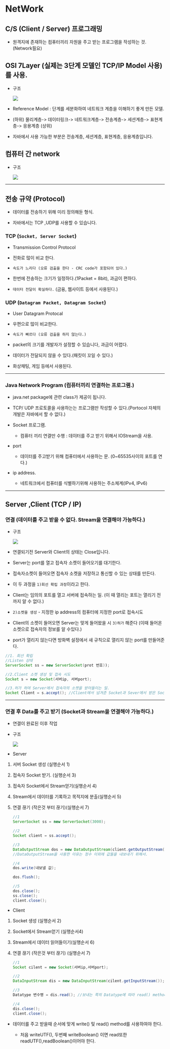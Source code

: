 NetWork
===

## C/S (Client / Server) 프로그래밍

* 원격지에 존재하는 컴퓨터끼리 자원을 주고 받는 프로그램을 작성하는 것. (Network필요)

## OSI 7Layer (실제는 3단계 모델인 TCP/IP Model 사용)를 사용.

* 구조

    <img src = https://user-images.githubusercontent.com/74294325/101141989-5cfc6980-3658-11eb-8100-4cf6979f4c8a.png>

* Reference Model : 단계를 세분화하여 네트워크 계층을 이해하기 좋게 만든 모델.

* (하위) 물리계층-> 데이터링크-> 네트워크계층-> 전송계층-> 세션계층-> 표현계층-> 응용계층 (상위)

* 자바에서 사용 가능한 부분은 전송계층, 세션계층, 표현계층, 응용계층입니다.

## 컴퓨터 간 network

* 구조

    <img src = https://user-images.githubusercontent.com/74294325/101142138-8e753500-3658-11eb-9009-aa96260d91af.png>
---

## 전송 규약 (Protocol) 

* 데이터를 전송하기 위해 미리 정의해둔 형식.

* 자바에서는 TCP ,UDP를 사용할 수 있습니다.

### TCP (`Socket, Server Socket`)

* Transmission Control Protocol

* 전화로 많이 비교 한다.

* `속도가 느리다 (오류 검출을 한다 - CRC code가 포함되어 있다.)`

* 한번에 전송하는 크기가 일정하다.(1Packet = 8bit), 과금이 편하다.

* `데이터 전달이 확실하다.` (금융, 웹사이트 등에서 사용된다.)

### UDP (`Datagram Packet, Datagram Socket`)

* User Datagram Protocal

* 우편으로 많이 비교한다.

* `속도가 빠르다 (오류 검출을 하지 않는다.)`

* packet의 크기를 개발자가 설정할 수 있습니다, 과금이 어렵다.

* 데이터가 전달되지 않을 수 있다.(패킷이 꼬일 수 있다.)

* 화상채팅, 게임 등에서 사용된다.

---
### Java Network Program (컴퓨터끼리 연결하는 프로그램.)

* java.net package에 관련 class가 제공이 됩니다.

* TCP/ UDP 프로토콜을 사용하는는 프로그램만 작성할 수 있다.(Portocol 자체의 개발은 자바에서 할 수 없다.)

* Socket 프로그램.

    * 컴퓨터 끼리 연결만 수행 : 데이터를 주고 받기 위해서 IOStream을 사용.

* port

    * 데이터를 주고받기 위해 컴퓨터에서 사용하는 문. (0~65535사이의 포트를 연다.)

* ip address.

    * 네트워크에서 컴퓨터를 식별하기위해 사용하는 주소체계(IPv4, IPv6)

---
## Server ,Client (TCP / IP)


### 연결 (데이터를 주고 받을 수 없다. Stream을 연결해야 가능하다.)

* 구조

    <img src = https://user-images.githubusercontent.com/74294325/101141845-33dbd900-3658-11eb-919c-da26706ff52b.png>

* 연결되기전 Server와 Client의 상태는 Close입니다.

* Server는 port를 열고 접속자 소켓이 들어오기를 대기한다.

* 접속자소켓이 들어오면 접속자 소켓을 저장하고 통신할 수 있는 상태를 만든다.

* 이 두 과정을 `1)회선 확립 과정`이라고 한다.

* Client는 임의의 포트를 열고 서버에 접속하는 일. (이 때 열리는 포트는 열리기 전까지 알 수 없다.)

* `2)소켓을 생성` - 지정한 ip address의 컴퓨터에 지정한 port로 접속시도

* Client의 소켓이 들어오면 Server는 맞게 들어왔을 시 `3)허가` 해준다 (이때 들어온 소켓으로 접속자의 정보를 알 수있다.)

* port가 열리지 않는다면 방화벽 설정에서 새 규칙으로 열리지 않는 port를 만들어준다.

```java
//1. 회선 확립
//Listen 상태
ServerSocket ss = new ServerSocket(prot 번호));

//2.Client 소켓 생성 및 접속 시도
Socket s = new Socket(서버ip, 서버port);

//3.허가 하여 Server에서 접속자의 소켓을 받아들이는 일.
Socket Client = s.accept(); //Client에서 넘겨준 Socket과 Sever에서 받은 Socket은 같다.
```
---

### 연결 후 Data를 주고 받기 (Socket과 Stream을 연결해야 가능하다.)

* 연결이 완료된 이후 작업

* 구조 

    <img src = https://user-images.githubusercontent.com/74294325/101141753-173fa100-3658-11eb-920a-f62852f4593b.png>


* Server 

1. 서버 Socket 생성 (실행순서 1)
2. 접속자 Socket 받기. (실행순서 3)
3. 접속자 Socket에서 Stream얻기(실행순서 4)
4. Stream에서 데이터를 기록하고 목적지에 분출(실행순서 5)
5. 연결 끊기 (작은것 부터 끊기)(실행순서 7)

    ```java
    //1
    ServerSocket ss = new ServerSocket(3000);

    //2
    Socket client = ss.accept();

    //3
    DataOutputStream dos = new DataOutputStream(client.getOutputStream());
    //DataOutputStream을 사용한 이유는 정수 이외에 값들을 내보내기 위해서.

    //4
    dos.write(내보낼 값);

    dos.flush();

    //5
    dos.close();
    ss.close();
    client.close();
    ```

* Client


1. Socket 생성 (실행순서 2)
2. Socket에서 Stream얻기 (실행순서4)
3. Stream에서 데이터 읽어들이기(실행순서 6)
4. 연결 끊기 (작은것 부터 끊기) (실행순서 7)

    ```java
    //1
    Socket cilent = new Socket(서버ip,서버port);

    //2
    DataInputStream dis = new DataInputStream(cilent.getInputStream());

    //3
    Datatype 변수명 = dis.read(); //보내는 쪽의 Datatype에 따라 read() method가 달라짐 API확인

    //4
    dis.close();
    client.close();
    ```


* 데이터를 주고 받을때 순서에 맞게 write() 및 read() method를 사용하여야 한다.

    * 처음 writeUTF(), 두번째 writeBoolean() 이면 read또한 readUTF(),readBoolean()이어야 한다.


